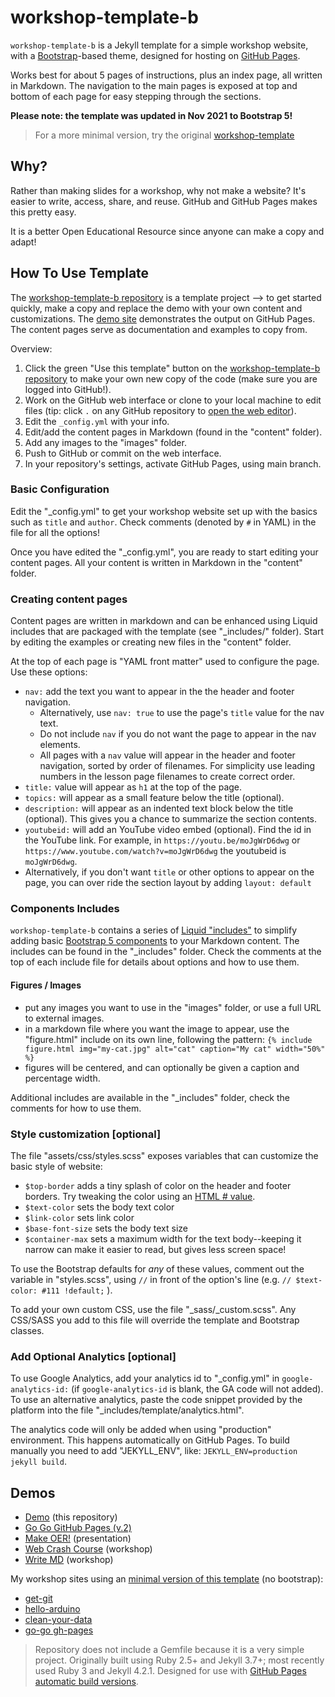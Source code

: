 # workshop-template-b

`workshop-template-b` is a Jekyll template for a simple workshop website, with a [Bootstrap](https://getbootstrap.com/)-based theme, designed for hosting on [GitHub Pages](https://pages.github.com/).

Works best for about 5 pages of instructions, plus an index page, all written in Markdown. 
The navigation to the main pages is exposed at top and bottom of each page for easy stepping through the sections.

**Please note: the template was updated in Nov 2021 to Bootstrap 5!**

> For a more minimal version, try the original [workshop-template](https://github.com/evanwill/workshop-template)

## Why?

Rather than making slides for a workshop, why not make a website? 
It's easier to write, access, share, and reuse. 
GitHub and GitHub Pages makes this pretty easy.

It is a better Open Educational Resource since anyone can make a copy and adapt!

## How To Use Template

The [workshop-template-b repository](https://github.com/evanwill/workshop-template-b) is a template project --> to get started quickly, make a copy and replace the demo with your own content and customizations. 
The [demo site](https://evanwill.github.io/workshop-template-b/) demonstrates the output on GitHub Pages.
The content pages serve as documentation and examples to copy from.

Overview:

1. Click the green "Use this template" button on the [workshop-template-b repository](https://github.com/evanwill/workshop-template-b) to make your own new copy of the code (make sure you are logged into GitHub!).
2. Work on the GitHub web interface or clone to your local machine to edit files (tip: click `.` on any GitHub repository to [open the web editor](https://docs.github.com/en/codespaces/the-githubdev-web-based-editor)).
3. Edit the `_config.yml` with your info.
4. Edit/add the content pages in Markdown (found in the "content" folder).
5. Add any images to the "images" folder.
5. Push to GitHub or commit on the web interface.
6. In your repository's settings, activate GitHub Pages, using main branch.

### Basic Configuration

Edit the "_config.yml" to get your workshop website set up with the basics such as `title` and `author`.
Check comments (denoted by `#` in YAML) in the file for all the options!

Once you have edited the "_config.yml", you are ready to start editing your content pages.
All your content is written in Markdown in the "content" folder.

### Creating content pages

Content pages are written in markdown and can be enhanced using Liquid includes that are packaged with the template (see "_includes/" folder).
Start by editing the examples or creating new files in the "content" folder.

At the top of each page is "YAML front matter" used to configure the page.
Use these options:

- `nav:` add the text you want to appear in the the header and footer navigation. 
    - Alternatively, use `nav: true` to use the page's `title` value for the nav text. 
    - Do not include `nav` if you do not want the page to appear in the nav elements.
    - All pages with a `nav` value will appear in the header and footer navigation, sorted by order of filenames. For simplicity use leading numbers in the lesson page filenames to create correct order.
- `title:` value will appear as `h1` at the top of the page.
- `topics:` will appear as a small feature below the title (optional). 
- `description:` will appear as an indented text block below the title (optional). This gives you a chance to summarize the section contents. 
- `youtubeid:` will add an YouTube video embed (optional). Find the id in the YouTube link. For example, in `https://youtu.be/moJgWrD6dwg` or `https://www.youtube.com/watch?v=moJgWrD6dwg` the youtubeid is `moJgWrD6dwg`.
- Alternatively, if you don't want `title` or other options to appear on the page, you can over ride the section layout by adding `layout: default` 

### Components Includes

`workshop-template-b` contains a series of [Liquid "includes"](https://jekyllrb.com/docs/includes/) to simplify adding basic [Bootstrap 5 components](https://getbootstrap.com/docs/5.0/components/) to your Markdown content.
The includes can be found in the "_includes" folder. 
Check the comments at the top of each include file for details about options and how to use them.

#### Figures / Images

- put any images you want to use in the "images" folder, or use a full URL to external images.
- in a markdown file where you want the image to appear, use the "figure.html" include on its own line, following the pattern: `{% include figure.html img="my-cat.jpg" alt="cat" caption="My cat" width="50%" %}`
- figures will be centered, and can optionally be given a caption and percentage width.

Additional includes are available in the "_includes" folder, check the comments for how to use them.

### Style customization [optional]

The file "assets/css/styles.scss" exposes variables that can customize the basic style of website:

- `$top-border` adds a tiny splash of color on the header and footer borders. Try tweaking the color using an [HTML # value](https://www.w3schools.com/colors/colors_picker.asp).
- `$text-color` sets the body text color
- `$link-color` sets link color
- `$base-font-size` sets the body text size
- `$container-max` sets a maximum width for the text body--keeping it narrow can make it easier to read, but gives less screen space!

To use the Bootstrap defaults for *any* of these values, comment out the variable in "styles.scss", using `//` in front of the option's line (e.g. `// $text-color: #111 !default;` ).

To add your own custom CSS, use the file "_sass/_custom.scss".
Any CSS/SASS you add to this file will override the template and Bootstrap classes.

### Add Optional Analytics [optional]

To use Google Analytics, add your analytics id to "_config.yml" in `google-analytics-id:` (if `google-analytics-id` is blank, the GA code will not added).
To use an alternative analytics, paste the code snippet provided by the platform into the file "_includes/template/analytics.html".

The analytics code will only be added when using "production" environment. 
This happens automatically on GitHub Pages. 
To build manually you need to add "JEKYLL_ENV", like: `JEKYLL_ENV=production jekyll build`.

## Demos

- [Demo](https://evanwill.github.io/workshop-template-b/) (this repository)
- [Go Go GitHub Pages (v.2)](https://evanwill.github.io/go-go-ghpages-b/)
- [Make OER!](https://evanwill.github.io/make-oer/) (presentation)
- [Web Crash Course](https://evanwill.github.io/web-crash-course/) (workshop)
- [Write MD](https://evanwill.github.io/write-md/) (workshop)

My workshop sites using an [minimal version of this template](https://github.com/evanwill/workshop-template) (no bootstrap):

- [get-git](https://evanwill.github.io/get-git/)
- [hello-arduino](https://evanwill.github.io/hello-arduino/)
- [clean-your-data](https://evanwill.github.io/clean-your-data/)
- [go-go gh-pages](https://evanwill.github.io/go-go-ghpages/)

> Repository does not include a Gemfile because it is a very simple project. 
> Originally built using Ruby 2.5+ and Jekyll 3.7+; most recently used Ruby 3 and Jekyll 4.2.1.
> Designed for use with [GitHub Pages automatic build versions](https://pages.github.com/versions/).

